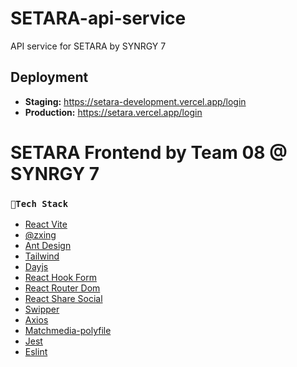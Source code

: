 # SETARA-api-service

API service for SETARA by SYNRGY 7

## Deployment

- **Staging:** https://setara-development.vercel.app/login
- **Production:** https://setara.vercel.app/login


# SETARA Frontend by Team 08 @ SYNRGY 7
### `🔧Tech Stack`
- [React Vite](https://vitejs.dev/guide/)
- [@zxing](https://www.npmjs.com/package/@zxing/library)
- [Ant Design](https://ant.design/)
- [Tailwind](https://tailwindcss.com/)
- [Dayjs](https://day.js.org/)
- [React Hook Form](https://react-hook-form.com/)
- [React Router Dom](https://reactrouter.com/en/main)
- [React Share Social](https://www.npmjs.com/package/react-share-social)
- [Swipper](https://swiperjs.com/)
- [Axios](https://axios-http.com/docs/intro)
- [Matchmedia-polyfile](https://www.npmjs.com/package/matchmedia-polyfill?activeTab=readme)
- [Jest](https://jestjs.io/)
- [Eslint](https://eslint.org/)
